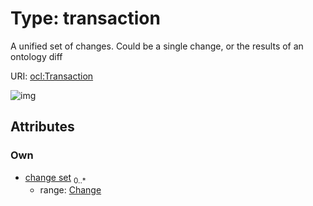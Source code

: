 
# Type: transaction


A unified set of changes. Could be a single change, or the results of an ontology diff

URI: [ocl:Transaction](http://w3id.org/oclTransaction)


![img](http://yuml.me/diagram/nofunky;dir:TB/class/[Change]<change%20set%200..*-++[Transaction])

## Attributes


### Own

 * [change set](change_set.md)  <sub>0..*</sub>
    * range: [Change](Change.md)
